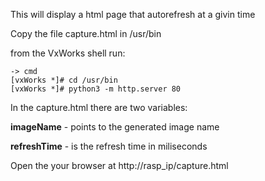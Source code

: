 This will display a html page that autorefresh at a givin time

Copy the file capture.html in /usr/bin

from the VxWorks shell run:

```
-> cmd
[vxWorks *]# cd /usr/bin
[vxWorks *]# python3 -m http.server 80
```

In the capture.html there are two variables:

**imageName** - points to the generated image name

**refreshTime** - is the refresh time in miliseconds


Open the your browser at http://rasp_ip/capture.html

